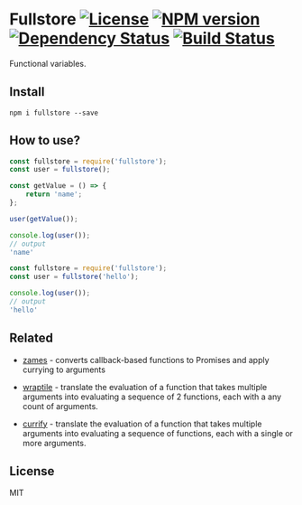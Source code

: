 # Fullstore [![License][LicenseIMGURL]][LicenseURL] [![NPM version][NPMIMGURL]][NPMURL] [![Dependency Status][DependencyStatusIMGURL]][DependencyStatusURL] [![Build Status][BuildStatusIMGURL]][BuildStatusURL]

Functional variables.

## Install

```
npm i fullstore --save
```

## How to use?

```js
const fullstore = require('fullstore');
const user = fullstore();

const getValue = () => {
    return 'name';
};

user(getValue());

console.log(user());
// output
'name'
```

```js
const fullstore = require('fullstore');
const user = fullstore('hello');

console.log(user());
// output
'hello'
```

## Related

- [zames](https://github.com/coderaiser/zames "zames") - converts callback-based functions to Promises and apply currying to arguments

- [wraptile](https://github.com/coderaiser/wraptile "wraptile") - translate the evaluation of a function that takes multiple arguments into evaluating a sequence of 2 functions, each with a any count of arguments.

- [currify](https://github.com/coderaiser/currify "currify") - translate the evaluation of a function that takes multiple arguments into evaluating a sequence of functions, each with a single or more arguments.

## License

MIT

[NPMIMGURL]:                https://img.shields.io/npm/v/fullstore.svg?style=flat
[BuildStatusIMGURL]:        https://img.shields.io/travis/coderaiser/fullstore/master.svg?style=flat
[DependencyStatusIMGURL]:   https://img.shields.io/david/coderaiser/fullstore.svg?style=flat
[LicenseIMGURL]:            https://img.shields.io/badge/license-MIT-317BF9.svg?style=flat
[NPMURL]:                   https://npmjs.org/package/fullstore "npm"
[BuildStatusURL]:           https://travis-ci.org/coderaiser/fullstore  "Build Status"
[DependencyStatusURL]:      https://david-dm.org/coderaiser/fullstore "Dependency Status"
[LicenseURL]:               https://tldrlegal.com/license/mit-license "MIT License"

